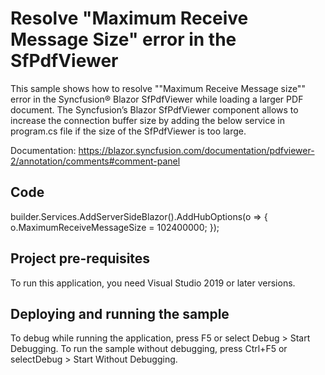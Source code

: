 # Resolve "Maximum Receive Message Size" error in the SfPdfViewer
This sample shows how to resolve ""Maximum Receive Message size"" error in the Syncfusion&reg; Blazor SfPdfViewer while loading a larger PDF document. The Syncfusion’s Blazor SfPdfViewer component allows to increase the connection buffer size by adding the below service in program.cs file if the size of the SfPdfViewer is too large.

Documentation: https://blazor.syncfusion.com/documentation/pdfviewer-2/annotation/comments#comment-panel

## Code
builder.Services.AddServerSideBlazor().AddHubOptions(o => { o.MaximumReceiveMessageSize = 102400000; });

## Project pre-requisites
To run this application, you need Visual Studio 2019 or later versions.

## Deploying and running the sample
To debug while running the application, press F5 or select Debug > Start Debugging. To run the sample without debugging, press Ctrl+F5 or selectDebug > Start Without Debugging.